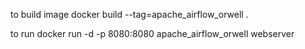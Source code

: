 to build image
docker build --tag=apache_airflow_orwell .

to run 
docker run -d -p 8080:8080 apache_airflow_orwell webserver

